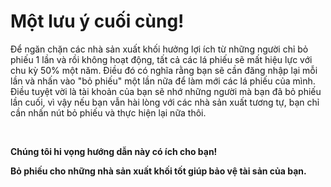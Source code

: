 Một **lưu ý cuối cùng!**
===

Để ngăn chặn các nhà sản xuất khối hưởng lợi ích từ những người chỉ bỏ phiếu 1 lần và rồi không hoạt động, tất cả các lá phiếu sẽ mất hiệu lực với chu kỳ 50% một năm. Điều đó có nghĩa rằng bạn sẽ cần đăng nhập lại mỗi lần và nhấn vào "bỏ phiếu" một lần nữa để làm mới các lá phiếu của mình. Điều tuyệt vời là tài khoản của bạn sẽ nhớ những người mà bạn đã bỏ phiếu lần cuối, vì vậy nếu bạn vẫn hài lòng với các nhà sản xuất tương tự, bạn chỉ cần nhấn nút bỏ phiếu và thực hiện lại nữa thôi.

<br>

**Chúng tôi hi vọng hướng dẫn này có ích cho bạn!**

**Bỏ phiếu cho những nhà sản xuất khối tốt giúp bảo vệ tài sản của bạn.**